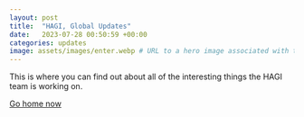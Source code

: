 ```yaml
---
layout: post
title:  "HAGI, Global Updates"
date:   2023-07-28 00:50:59 +00:00
categories: updates
image: assets/images/enter.webp # URL to a hero image associated with the post (e.g., /assets/page-pic.jpg)
---
```

This is where you can find out about all of the interesting things the HAGI team is working on.

[Go home now](/)
